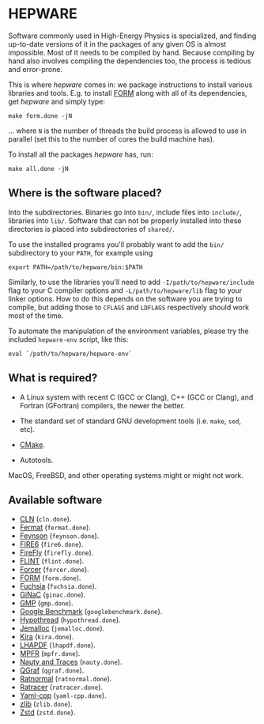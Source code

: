 # HEPWARE

Software commonly used in High-Energy Physics is specialized,
and finding up-to-date versions of it in the packages of any
given OS is almost impossible. Most of it needs to be compiled
by hand. Because compiling by hand also involves compiling the
dependencies too, the process is tedious and error-prone.

This is where *hepware* comes in: we package instructions to
install various libraries and tools. E.g. to install [FORM] along
with all of its dependencies, get *hepware* and simply type:

    make form.done -jN

... where `N` is the number of threads the build process is
allowed to use in parallel (set this to the number of cores the
build machine has).

To install all the packages *hepware* has, run:

    make all.done -jN

## Where is the software placed?

Into the subdirectories. Binaries go into `bin/`, include files
into `include/`, libraries into `lib/`. Software that can not
be properly installed into these directories is placed into
subdirectories of `shared/`.

To use the installed programs you'll probably want to add the
`bin/` subdirectory to your `PATH`, for example using

    export PATH=/path/to/hepware/bin:$PATH

Similarly, to use the libraries you'll need to add
`-I/path/to/hepware/include` flag to your C compiler options
and `-L/path/to/hepware/lib` flag to your linker options. How
to do this depends on the software you are trying to compile,
but adding those to `CFLAGS` and `LDFLAGS` respectively should
work most of the time.

To automate the manipulation of the environment variables, please
try the included `hepware-env` script, like this:

    eval `/path/to/hepware/hepware-env`

## What is required?

* A Linux system with recent C (GCC or Clang), C++ (GCC or Clang),
  and Fortran (GFortran) compilers, the newer the better.

* The standard set of standard GNU development tools (i.e. `make`,
  `sed`, etc).

* [CMake].

* Autotools.

MacOS, FreeBSD, and other operating systems might or might not
work.

[cmake]: https://cmake.org/

## Available software

* [CLN] (`cln.done`).
* [Fermat] (`fermat.done`).
* [Feynson] (`feynson.done`).
* [FIRE6] (`fire6.done`).
* [FireFly] (`firefly.done`).
* [FLINT] (`flint.done`).
* [Forcer] (`forcer.done`).
* [FORM] (`form.done`).
* [Fuchsia] (`fuchsia.done`).
* [GiNaC] (`ginac.done`).
* [GMP] (`gmp.done`).
* [Google Benchmark] (`googlebenchmark.done`).
* [Hypothread] (`hypothread.done`).
* [Jemalloc] (`jemalloc.done`).
* [Kira] (`kira.done`).
* [LHAPDF] (`lhapdf.done`).
* [MPFR] (`mpfr.done`).
* [Nauty and Traces] (`nauty.done`).
* [QGraf] (`qgraf.done`).
* [Ratnormal] (`ratnormal.done`).
* [Ratracer] (`ratracer.done`).
* [Yaml-cpp] (`yaml-cpp.done`).
* [zlib] (`zlib.done`).
* [Zstd] (`zstd.done`).

[cln]: https://www.ginac.de/CLN/
[fermat]: http://home.bway.net/lewis
[feynson]: https://github.com/magv/feynson
[fire6]: https://bitbucket.org/feynmanIntegrals/fire/
[firefly]: https://gitlab.com/firefly-library/firefly
[flint]: https://flintlib.org/
[forcer]: https://github.com/benruijl/forcer
[form]: https://github.com/vermaseren/form
[fuchsia]: https://github.com/magv/fuchsia.cpp
[ginac]: https://www.ginac.de/
[gmp]: https://gmplib.org/
[google benchmark]: https://github.com/google/benchmark
[hypothread]: https://github.com/magv/hypothread
[jemalloc]: http://jemalloc.net/
[kira]: https://gitlab.com/kira-pyred/kira
[LHAPDF]: https://lhapdf.hepforge.org/
[mpfr]: https://www.mpfr.org/
[nauty and traces]: https://pallini.di.uniroma1.it/
[qgraf]: http://cfif.ist.utl.pt/~paulo/qgraf.html
[ratnormal]: https://github.com/magv/ratnormal
[ratracer]: https://github.com/magv/ratracer
[yaml-cpp]: https://github.com/jbeder/yaml-cpp
[zlib]: https://www.zlib.net/
[Zstd]: https://github.com/facebook/zstd
